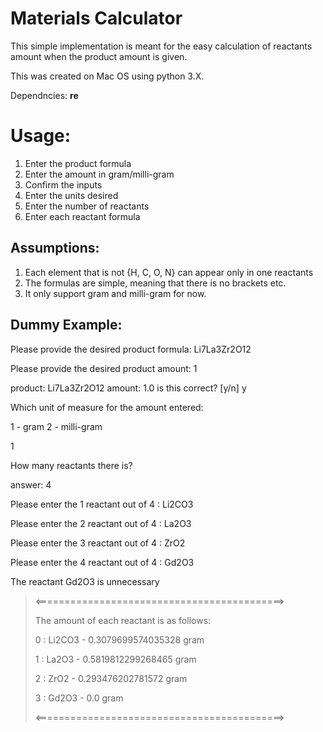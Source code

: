 # Materials Calculator
This simple implementation is meant for the easy calculation of reactants amount 
when the product amount is given.

This was created on Mac OS using python 3.X.

Dependncies:
**re**

# Usage:
1. Enter the product formula
2. Enter the amount in gram/milli-gram
3. Confirm the inputs
4. Enter the units desired
5. Enter the number of reactants
6. Enter each reactant formula

## Assumptions:
1. Each element that is not {H, C, O, N} can appear only in one reactants
2. The formulas are simple, meaning that there is no brackets etc.
3. It only support gram and milli-gram for now.

## Dummy Example:
Please provide the desired product formula: 
    Li7La3Zr2O12
    
Please provide the desired product amount: 
    1
    
product:  Li7La3Zr2O12  amount:  1.0
is this correct? [y/n]
    y

Which unit of measure for the amount entered:

1 - gram
2 - milli-gram

1

How many reactants there is? 

answer: 
4

Please enter the 1 reactant out of 4 :
Li2CO3

Please enter the 2 reactant out of 4 :
La2O3

Please enter the 3 reactant out of 4 :
ZrO2

Please enter the 4 reactant out of 4 :
Gd2O3

The reactant Gd2O3 is unnecessary

><===========================================>
>
>The amount of each reactant is as follows:
>
>0 : Li2CO3 - 0.3079699574035328 gram
>
>1 : La2O3 - 0.5819812299268465 gram
>
>2 : ZrO2 - 0.293476202781572 gram
>
>3 : Gd2O3 - 0.0 gram
>
><===========================================>
